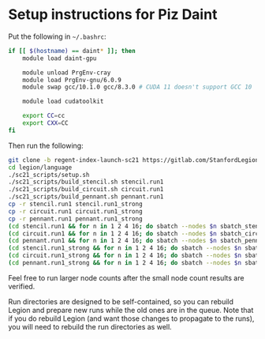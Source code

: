 # Setup instructions for Piz Daint

Put the following in `~/.bashrc`:

```bash
if [[ $(hostname) == daint* ]]; then
    module load daint-gpu

    module unload PrgEnv-cray
    module load PrgEnv-gnu/6.0.9
    module swap gcc/10.1.0 gcc/8.3.0 # CUDA 11 doesn't support GCC 10

    module load cudatoolkit

    export CC=cc
    export CXX=CC
fi
```

Then run the following:

```bash
git clone -b regent-index-launch-sc21 https://gitlab.com/StanfordLegion/legion.git
cd legion/language
./sc21_scripts/setup.sh
./sc21_scripts/build_stencil.sh stencil.run1
./sc21_scripts/build_circuit.sh circuit.run1
./sc21_scripts/build_pennant.sh pennant.run1
cp -r stencil.run1 stencil.run1_strong
cp -r circuit.run1 circuit.run1_strong
cp -r pennant.run1 pennant.run1_strong
(cd stencil.run1 && for n in 1 2 4 16; do sbatch --nodes $n sbatch_stencil.sh; done)
(cd circuit.run1 && for n in 1 2 4 16; do sbatch --nodes $n sbatch_circuit.sh; done)
(cd pennant.run1 && for n in 1 2 4 16; do sbatch --nodes $n sbatch_pennant.sh; done)
(cd stencil.run1_strong && for n in 1 2 4 16; do sbatch --nodes $n sbatch_stencil_strong.sh; done)
(cd circuit.run1_strong && for n in 1 2 4 16; do sbatch --nodes $n sbatch_circuit_strong.sh; done)
(cd pennant.run1_strong && for n in 1 2 4 16; do sbatch --nodes $n sbatch_pennant_strong.sh; done)
```

Feel free to run larger node counts after the small node count results
are verified.

Run directories are designed to be self-contained, so you can rebuild
Legion and prepare new runs while the old ones are in the queue. Note
that if you do rebuild Legion (and want those changes to propagate to
the runs), you will need to rebuild the run directories as well.
